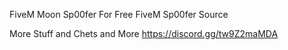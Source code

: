 FiveM Moon Sp00fer For Free FiveM Sp00fer Source

More Stuff and Chets and More https://discord.gg/tw9Z2maMDA
